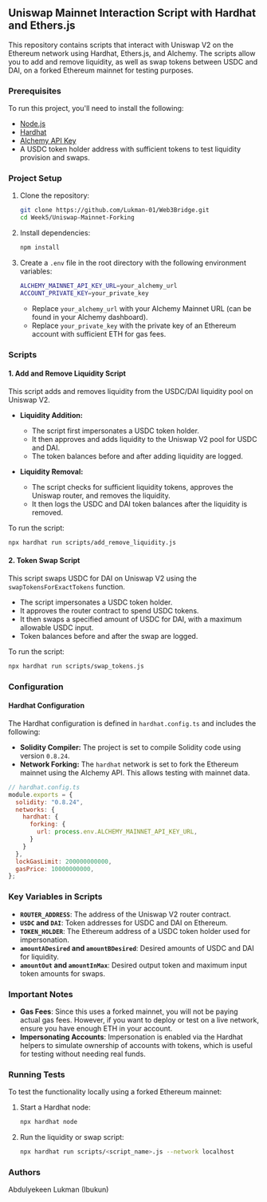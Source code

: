 ## Uniswap Mainnet Interaction Script with Hardhat and Ethers.js

This repository contains scripts that interact with Uniswap V2 on the Ethereum network using Hardhat, Ethers.js, and Alchemy. The scripts allow you to add and remove liquidity, as well as swap tokens between USDC and DAI, on a forked Ethereum mainnet for testing purposes.

### Prerequisites

To run this project, you'll need to install the following:

- [Node.js](https://nodejs.org/en/)
- [Hardhat](https://hardhat.org/getting-started/)
- [Alchemy API Key](https://www.alchemy.com/)
- A USDC token holder address with sufficient tokens to test liquidity provision and swaps.

### Project Setup

1. Clone the repository:

   ```bash
   git clone https://github.com/Lukman-01/Web3Bridge.git
   cd Week5/Uniswap-Mainnet-Forking
   ```

2. Install dependencies:

   ```bash
   npm install
   ```

3. Create a `.env` file in the root directory with the following environment variables:

   ```bash
   ALCHEMY_MAINNET_API_KEY_URL=your_alchemy_url
   ACCOUNT_PRIVATE_KEY=your_private_key
   ```

   - Replace `your_alchemy_url` with your Alchemy Mainnet URL (can be found in your Alchemy dashboard).
   - Replace `your_private_key` with the private key of an Ethereum account with sufficient ETH for gas fees.

### Scripts

#### 1. **Add and Remove Liquidity Script**

This script adds and removes liquidity from the USDC/DAI liquidity pool on Uniswap V2.

- **Liquidity Addition:**
  - The script first impersonates a USDC token holder.
  - It then approves and adds liquidity to the Uniswap V2 pool for USDC and DAI.
  - The token balances before and after adding liquidity are logged.

- **Liquidity Removal:**
  - The script checks for sufficient liquidity tokens, approves the Uniswap router, and removes the liquidity.
  - It then logs the USDC and DAI token balances after the liquidity is removed.

To run the script:

```bash
npx hardhat run scripts/add_remove_liquidity.js
```

#### 2. **Token Swap Script**

This script swaps USDC for DAI on Uniswap V2 using the `swapTokensForExactTokens` function.

- The script impersonates a USDC token holder.
- It approves the router contract to spend USDC tokens.
- It then swaps a specified amount of USDC for DAI, with a maximum allowable USDC input.
- Token balances before and after the swap are logged.

To run the script:

```bash
npx hardhat run scripts/swap_tokens.js
```

### Configuration

#### Hardhat Configuration

The Hardhat configuration is defined in `hardhat.config.ts` and includes the following:

- **Solidity Compiler:** The project is set to compile Solidity code using version `0.8.24`.
- **Network Forking:** The `hardhat` network is set to fork the Ethereum mainnet using the Alchemy API. This allows testing with mainnet data.

```js
// hardhat.config.ts
module.exports = {
  solidity: "0.8.24",
  networks: {
    hardhat: {
      forking: {
        url: process.env.ALCHEMY_MAINNET_API_KEY_URL,
      }
    }
  },
  lockGasLimit: 200000000000,
  gasPrice: 10000000000,
};
```

### Key Variables in Scripts

- **`ROUTER_ADDRESS`**: The address of the Uniswap V2 router contract.
- **`USDC` and `DAI`**: Token addresses for USDC and DAI on Ethereum.
- **`TOKEN_HOLDER`**: The Ethereum address of a USDC token holder used for impersonation.
- **`amountADesired` and `amountBDesired`**: Desired amounts of USDC and DAI for liquidity.
- **`amountOut` and `amountInMax`**: Desired output token and maximum input token amounts for swaps.

### Important Notes

- **Gas Fees**: Since this uses a forked mainnet, you will not be paying actual gas fees. However, if you want to deploy or test on a live network, ensure you have enough ETH in your account.
- **Impersonating Accounts**: Impersonation is enabled via the Hardhat helpers to simulate ownership of accounts with tokens, which is useful for testing without needing real funds.

### Running Tests

To test the functionality locally using a forked Ethereum mainnet:

1. Start a Hardhat node:

   ```bash
   npx hardhat node
   ```

2. Run the liquidity or swap script:

   ```bash
   npx hardhat run scripts/<script_name>.js --network localhost
   ```

### Authors

Abdulyekeen Lukman (Ibukun)